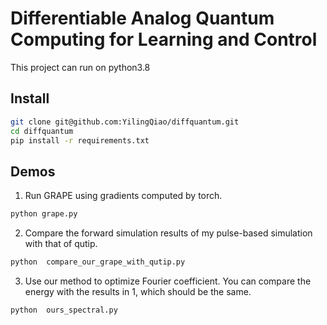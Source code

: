 
# Differentiable Analog Quantum Computing for Learning and Control
This project can run on python3.8
## Install
```bash
git clone git@github.com:YilingQiao/diffquantum.git
cd diffquantum
pip install -r requirements.txt
```
## Demos
1. Run GRAPE using gradients computed by torch.
```bash
python grape.py
```
2. Compare the forward simulation results of my pulse-based simulation with that of qutip.
```bash
python  compare_our_grape_with_qutip.py
```
3. Use our method to optimize Fourier coefficient. You can compare the energy with the results in 1, which should be the same.
```bash
python  ours_spectral.py
```
